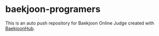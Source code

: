 # baekjoon-programers
This is an auto push repository for Baekjoon Online Judge created with [BaekjoonHub](https://github.com/BaekjoonHub/BaekjoonHub).
